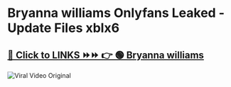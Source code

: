 
 # Bryanna williams Onlyfans Leaked - Update Files xblx6

## <h2><a href="https://clipsfans.com/Bryanna_williams&ref=git">🔗 Click to LINKS ⏩⏩ 👉 🟢 Bryanna williams </a></h2>

<a href="https://clipsfans.com/Bryanna_williams&ref=git" rel="nofollow" data-target="animated-image.originalLink"><img src="https://i.ibb.co.com/xMMVF88/686577567.gif" alt="Viral Video Original" style="max-width: 100%; display: inline-block;" data-target="animated-image.originalImage"></a>

